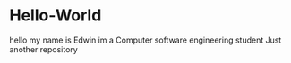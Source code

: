 # Hello-World
hello my name is Edwin im a Computer software engineering student 
Just another repository
